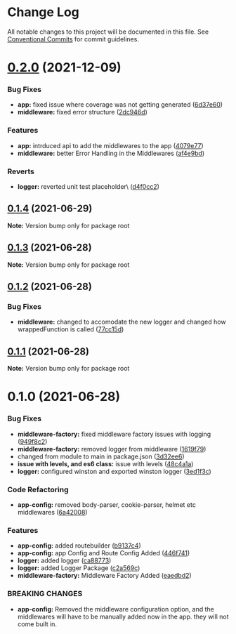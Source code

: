 # Change Log

All notable changes to this project will be documented in this file.
See [Conventional Commits](https://conventionalcommits.org) for commit guidelines.

# [0.2.0](https://github.com/tirthaguha/rapidcode/compare/v0.1.4...v0.2.0) (2021-12-09)


### Bug Fixes

* **app:** fixed issue where coverage was not getting generated ([6d37e60](https://github.com/tirthaguha/rapidcode/commit/6d37e60d549130cf90ded2db55bf039b35176832))
* **middleware:** fixed error structure ([2dc946d](https://github.com/tirthaguha/rapidcode/commit/2dc946d999c7c641e0b392290011350b9f56956a))


### Features

* **app:** intrduced api to add the middlewares to the app ([4079e77](https://github.com/tirthaguha/rapidcode/commit/4079e771b47612460e047fb219b3bc21f80e17a7))
* **middleware:** better Error Handling in the Middlewares ([af4e9bd](https://github.com/tirthaguha/rapidcode/commit/af4e9bd3166d0aa817d7caada11befdca765c595))


### Reverts

* **logger:** reverted unit test placeholder\ ([d4f0cc2](https://github.com/tirthaguha/rapidcode/commit/d4f0cc2b109b0a530eaa78ddcb1244adacf28f0a))





## [0.1.4](https://github.com/tirthaguha/rapidcode/compare/v0.1.3...v0.1.4) (2021-06-29)

**Note:** Version bump only for package root





## [0.1.3](https://github.com/tirthaguha/rapidcode/compare/v0.1.2...v0.1.3) (2021-06-28)

**Note:** Version bump only for package root





## [0.1.2](https://github.com/tirthaguha/rapidcode/compare/v0.1.1...v0.1.2) (2021-06-28)


### Bug Fixes

* **middleware:** changed to accomodate the new logger and changed how wrappedFunction is called ([77cc15d](https://github.com/tirthaguha/rapidcode/commit/77cc15d800b76316887ef99e83dd37cf82f6247c))





## [0.1.1](https://github.com/tirthaguha/rapidcode/compare/v0.1.0...v0.1.1) (2021-06-28)

**Note:** Version bump only for package root





# 0.1.0 (2021-06-28)


### Bug Fixes

* **middleware-factory:** fixed middleware factory issues with logging ([949f8c2](https://github.com/tirthaguha/rapidcode/commit/949f8c28a8167d31302e38f0335ce1462ac28dab))
* **middleware-factory:** removed logger from middleware ([1619f79](https://github.com/tirthaguha/rapidcode/commit/1619f791de4937018350fdb6e3c766f1e7432f35))
* changed from module to main in package.json ([3d32ee6](https://github.com/tirthaguha/rapidcode/commit/3d32ee6927079d840ea65dd827117a8cbe977425))
* **issue with levels, and es6 class:** issue with levels ([48c4a1a](https://github.com/tirthaguha/rapidcode/commit/48c4a1acadab7663c7a12f8ff944422b104de422))
* **logger:** configured winston and exported winston logger ([3ed1f3c](https://github.com/tirthaguha/rapidcode/commit/3ed1f3cc04422f54125d39d2e1a64414a157f0be))


### Code Refactoring

* **app-config:** removed body-parser, cookie-parser, helmet etc middlewares ([6a42008](https://github.com/tirthaguha/rapidcode/commit/6a420080e979ff44d29da77cd5bf1d652c3852a4))


### Features

* **app-config:** added routebuilder ([b9137c4](https://github.com/tirthaguha/rapidcode/commit/b9137c4438394193e59504cb111fb12f072119d8))
* **app-config:** app Config and Route Config Added ([446f741](https://github.com/tirthaguha/rapidcode/commit/446f741b3a813e403cbda58222c9b39b71d8870d))
* **logger:** added logger ([ca88773](https://github.com/tirthaguha/rapidcode/commit/ca887737c6bdac6bce216d02b200912e6fde4312))
* **logger:** added Logger Package ([c2a569c](https://github.com/tirthaguha/rapidcode/commit/c2a569c62e26410d1ed83631dd48112b3ffedb80))
* **middleware-factory:** Middleware Factory Added ([eaedbd2](https://github.com/tirthaguha/rapidcode/commit/eaedbd2857dfb0431ebf0e9947565d50baea58eb))


### BREAKING CHANGES

* **app-config:** Removed the middleware configuration option, and the middlewares will have to be
manually added now in the app. they will not come built in.
